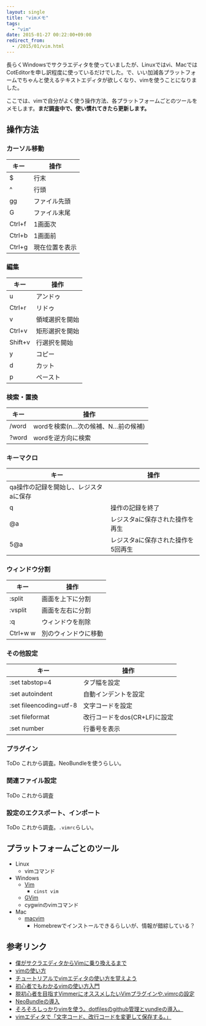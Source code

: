 ```yaml
---
layout: single
title: "vimメモ"
tags:
  - "vim"
date: 2015-01-27 00:22:00+09:00
redirect_from:
  - /2015/01/vim.html
---
```


長らくWindowsでサクラエディタを使っていましたが、Linuxではvi、MacではCotEditorを申し訳程度に使っているだけでした。で、いい加減各プラットフォームでちゃんと使えるテキストエディタが欲しくなり、vimを使うことになりました。

ここでは、vimで自分がよく使う操作方法、各プラットフォームごとのツールをメモします。**まだ調査中で、使い慣れてきたら更新します。**

## 操作方法

### カーソル移動

|キー|操作|
|---|---|
|$|行末|
|^|行頭|
|gg|ファイル先頭|
|G|ファイル末尾|
|Ctrl+f|1画面次|
|Ctrl+b|1画面前|
|Ctrl+g|現在位置を表示|

### 編集

|キー|操作|
|---|---|
|u|アンドゥ|
|Ctrl+r|リドゥ|
|v|領域選択を開始|
|Ctrl+v|矩形選択を開始|
|Shift+v|行選択を開始|
|y|コピー|
|d|カット|
|p|ペースト|

### 検索・置換

|キー|操作|
|---|---|
|/word|wordを検索(n…次の候補、N…前の候補)|
|?word|wordを逆方向に検索|

### キーマクロ

|キー|操作|
|---|---|
|qa操作の記録を開始し、レジスタaに保存|
|q|操作の記録を終了|
|@a|レジスタaに保存された操作を再生|
|5@a|レジスタaに保存された操作を5回再生|

### ウィンドウ分割

|キー|操作|
|---|---|
|:split|画面を上下に分割|
|:vsplit|画面を左右に分割|
|:q|ウィンドウを削除|
|Ctrl+w w|別のウィンドウに移動|

### その他設定

|キー|操作|
|---|---|
|:set tabstop=4|タブ幅を設定|
|:set autoindent|自動インデントを設定|
|:set fileencoding=utf-8|文字コードを設定|
|:set fileformat|改行コードをdos(CR+LF)に設定|
|:set number|行番号を表示|

### プラグイン

ToDo これから調査。NeoBundleを使うらしい。

### 関連ファイル設定

ToDo これから調査

### 設定のエクスポート、インポート

ToDo これから調査。`.vimrc`らしい。

## プラットフォームごとのツール

* Linux
    * vimコマンド
* Windows
    * [Vim](https://chocolatey.org/packages/vim)
        * `cinst vim`
    * [GVim](http://www.vector.co.jp/soft/win95/writing/se117961.html)
    * cygwinのvimコマンド
* Mac
    * [macvim](https://code.google.com/p/macvim/)
        * Homebrewでインストールできるらしいが、情報が錯綜している？

## 参考リンク

* [僕がサクラエディタからVimに乗り換えるまで](http://blog.jnito.com/entry/20120101/1325420213)
* [vimの使い方](http://seesaawiki.jp/w/yoynizi9691/d/vim%A4%CE%BB%C8%A4%A4%CA%FD)
* [チュートリアルでvimエディタの使い方を覚えよう](http://nanasi.jp/articles/howto/install/tutorial.html)
* [初心者でもわかるvimの使い方入門](http://matome.naver.jp/m/odai/2133561662251169101)
* [脱初心者を目指すVimmerにオススメしたいVimプラグインや.vimrcの設定](http://qiita.com/jnchito/items/5141b3b01bced9f7f48f)
* [NeoBundleの導入](http://qiita.com/puriketu99/items/1c32d3f24cc2919203eb)
* [そろそろしっかりvimを使う。dotfilesのgithub管理とvundleの導入。](http://holypp.hatenablog.com/entry/20110515/1305443997)
* [vimエディタで「文字コード、改行コードを変更して保存する。」](http://advweb.seesaa.net/article/3074705.html)
